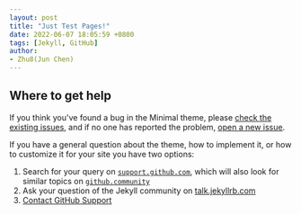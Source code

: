 ```yaml
---
layout: post
title: "Just Test Pages!"
date: 2022-06-07 18:05:59 +0800
tags: [Jekyll, GitHub]
author:
- Zhu8(Jun Chen)
---
```


## Where to get help

If you think you've found a bug in the Minimal theme, please [check the existing issues](https://github.com/pages-themes/minimal/issues), and if no one has reported the problem, [open a new issue](https://github.com/pages-themes/minimal/issues/new).

If you have a general question about the theme, how to implement it, or how to customize it for your site you have two options:

1. Search for your query on [`support.github.com`](https://support.github.com/?q=pages+Minimal+theme), which will also look for similar topics on [`github.community`](https://github.community/search?q=pages+Minimal+theme)
2. Ask your question of the Jekyll community on [talk.jekyllrb.com](https://talk.jekyllrb.com/)
3. [Contact GitHub Support](https://github.com/contact?form%5Bsubject%5D=GitHub%20Pages%20theme%20pages-themes/minimal)
